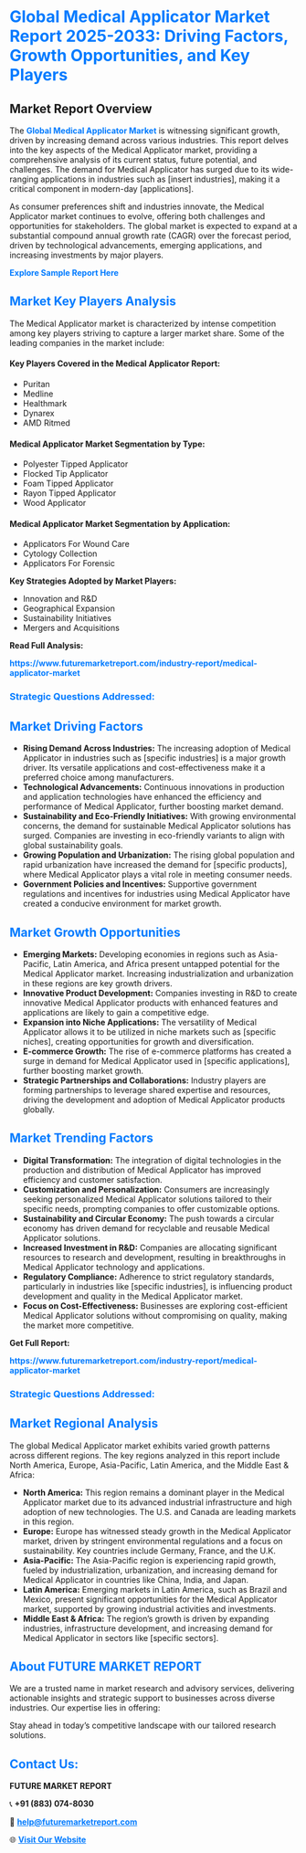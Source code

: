 <h1 style="color: #007BFF;">Global Medical Applicator Market Report 2025-2033: Driving Factors, Growth Opportunities, and Key Players</h1>

<section id="overview">
<h2>Market Report Overview</h2>
<p>The <a href="https://www.futuremarketreport.com/industry-report/medical-applicator-market" style="color: #007BFF; text-decoration: none;"><strong>Global Medical Applicator Market</strong></a> is witnessing significant growth, driven by increasing demand across various industries. This report delves into the key aspects of the Medical Applicator market, providing a comprehensive analysis of its current status, future potential, and challenges. The demand for Medical Applicator has surged due to its wide-ranging applications in industries such as [insert industries], making it a critical component in modern-day [applications].</p>
<p>As consumer preferences shift and industries innovate, the Medical Applicator market continues to evolve, offering both challenges and opportunities for stakeholders. The global market is expected to expand at a substantial compound annual growth rate (CAGR) over the forecast period, driven by technological advancements, emerging applications, and increasing investments by major players.</p>
</section>

<section id="overview">
<p><a href="https://www.futuremarketreport.com/request-sample/reportId=77812" style="color: #007BFF; text-decoration: none;"><strong>Explore Sample Report Here</strong></a></p>
</section>

<section id="key-players">
<h2 style="color: #007BFF;">Market Key Players Analysis</h2>
<p>The Medical Applicator market is characterized by intense competition among key players striving to capture a larger market share. Some of the leading companies in the market include:</p>
<h4>Key Players Covered in the Medical Applicator Report:</h4>
<ul><li>Puritan</li><li>Medline</li><li>Healthmark</li><li>Dynarex</li><li>AMD Ritmed</li></ul>
<h4>Medical Applicator Market Segmentation by Type:</h4>
<ul><li>Polyester Tipped Applicator</li><li>Flocked Tip Applicator</li><li>Foam Tipped Applicator</li><li>Rayon Tipped Applicator</li><li>Wood Applicator</li></ul>

<h4>Medical Applicator Market Segmentation by Application:</h4>
<ul><li>Applicators For Wound Care</li><li>Cytology Collection</li><li>Applicators For Forensic</li></ul>
<p><strong>Key Strategies Adopted by Market Players:</strong></p>
<ul>
<li>Innovation and R&D</li>
<li>Geographical Expansion</li>
<li>Sustainability Initiatives</li>
<li>Mergers and Acquisitions</li>
</ul>
</section>

<section>
<p><strong>Read Full Analysis: </strong></p><a href="https://www.futuremarketreport.com/industry-report/medical-applicator-market" style="color: #007BFF; text-decoration: none;"><strong>https://www.futuremarketreport.com/industry-report/medical-applicator-market</strong></a>
<h3 style="color: #007BFF;">Strategic Questions Addressed:</h3>
</section>

<section id="driving-factors">
<h2 style="color: #007BFF;">Market Driving Factors</h2>
<ul>
<li><strong>Rising Demand Across Industries:</strong> The increasing adoption of Medical Applicator in industries such as [specific industries] is a major growth driver. Its versatile applications and cost-effectiveness make it a preferred choice among manufacturers.</li>
<li><strong>Technological Advancements:</strong> Continuous innovations in production and application technologies have enhanced the efficiency and performance of Medical Applicator, further boosting market demand.</li>
<li><strong>Sustainability and Eco-Friendly Initiatives:</strong> With growing environmental concerns, the demand for sustainable Medical Applicator solutions has surged. Companies are investing in eco-friendly variants to align with global sustainability goals.</li>
<li><strong>Growing Population and Urbanization:</strong> The rising global population and rapid urbanization have increased the demand for [specific products], where Medical Applicator plays a vital role in meeting consumer needs.</li>
<li><strong>Government Policies and Incentives:</strong> Supportive government regulations and incentives for industries using Medical Applicator have created a conducive environment for market growth.</li>
</ul>
</section>

<section id="growth-opportunities">
<h2 style="color: #007BFF;">Market Growth Opportunities</h2>
<ul>
<li><strong>Emerging Markets:</strong> Developing economies in regions such as Asia-Pacific, Latin America, and Africa present untapped potential for the Medical Applicator market. Increasing industrialization and urbanization in these regions are key growth drivers.</li>
<li><strong>Innovative Product Development:</strong> Companies investing in R&D to create innovative Medical Applicator products with enhanced features and applications are likely to gain a competitive edge.</li>
<li><strong>Expansion into Niche Applications:</strong> The versatility of Medical Applicator allows it to be utilized in niche markets such as [specific niches], creating opportunities for growth and diversification.</li>
<li><strong>E-commerce Growth:</strong> The rise of e-commerce platforms has created a surge in demand for Medical Applicator used in [specific applications], further boosting market growth.</li>
<li><strong>Strategic Partnerships and Collaborations:</strong> Industry players are forming partnerships to leverage shared expertise and resources, driving the development and adoption of Medical Applicator products globally.</li>
</ul>
</section>

<section id="trending-factors">
<h2 style="color: #007BFF;">Market Trending Factors</h2>
<ul>
<li><strong>Digital Transformation:</strong> The integration of digital technologies in the production and distribution of Medical Applicator has improved efficiency and customer satisfaction.</li>
<li><strong>Customization and Personalization:</strong> Consumers are increasingly seeking personalized Medical Applicator solutions tailored to their specific needs, prompting companies to offer customizable options.</li>
<li><strong>Sustainability and Circular Economy:</strong> The push towards a circular economy has driven demand for recyclable and reusable Medical Applicator solutions.</li>
<li><strong>Increased Investment in R&D:</strong> Companies are allocating significant resources to research and development, resulting in breakthroughs in Medical Applicator technology and applications.</li>
<li><strong>Regulatory Compliance:</strong> Adherence to strict regulatory standards, particularly in industries like [specific industries], is influencing product development and quality in the Medical Applicator market.</li>
<li><strong>Focus on Cost-Effectiveness:</strong> Businesses are exploring cost-efficient Medical Applicator solutions without compromising on quality, making the market more competitive.</li>
</ul>
</section>

<section>
<p><strong>Get Full Report: </strong></p><a href="https://www.futuremarketreport.com/industry-report/medical-applicator-market" style="color: #007BFF; text-decoration: none;"><strong>https://www.futuremarketreport.com/industry-report/medical-applicator-market</strong></a>
<h3 style="color: #007BFF;">Strategic Questions Addressed:</h3>
</section>


<section id="regional-analysis">
<h2 style="color: #007BFF;">Market Regional Analysis</h2>
<p>The global Medical Applicator market exhibits varied growth patterns across different regions. The key regions analyzed in this report include North America, Europe, Asia-Pacific, Latin America, and the Middle East & Africa:</p>
<ul>
<li><strong>North America:</strong> This region remains a dominant player in the Medical Applicator market due to its advanced industrial infrastructure and high adoption of new technologies. The U.S. and Canada are leading markets in this region.</li>
<li><strong>Europe:</strong> Europe has witnessed steady growth in the Medical Applicator market, driven by stringent environmental regulations and a focus on sustainability. Key countries include Germany, France, and the U.K.</li>
<li><strong>Asia-Pacific:</strong> The Asia-Pacific region is experiencing rapid growth, fueled by industrialization, urbanization, and increasing demand for Medical Applicator in countries like China, India, and Japan.</li>
<li><strong>Latin America:</strong> Emerging markets in Latin America, such as Brazil and Mexico, present significant opportunities for the Medical Applicator market, supported by growing industrial activities and investments.</li>
<li><strong>Middle East & Africa:</strong> The region’s growth is driven by expanding industries, infrastructure development, and increasing demand for Medical Applicator in sectors like [specific sectors].</li>
</ul>
</section>

<footer>
<h2 style="color: #007BFF;">About FUTURE MARKET REPORT</h2>
<p>We are a trusted name in market research and advisory services, delivering actionable insights and strategic support to businesses across diverse industries. Our expertise lies in offering:</p>

<p>Stay ahead in today’s competitive landscape with our tailored research solutions.</p>

<h2 style="color: #007BFF;">Contact Us:</h2>
<p><strong>FUTURE MARKET REPORT</strong></p>
<p>📞 <strong>+91 (883) 074-8030</strong></p>
<p>📧 <strong><a href="mailto:help@futuremarketreport.com" style="color: #007BFF;">help@futuremarketreport.com</a></strong></p>
<p>🌐 <strong><a href="https://www.futuremarketreport.com/" style="color: #007BFF;">Visit Our Website</a></strong></p>
</footer>